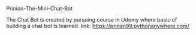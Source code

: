 Prinion-The-Mini-Chat-Bot

The Chat Bot is created by pursuing course in Udemy where basic of building a chat bot is learned.
 link: https://prinan99.pythonanywhere.com/
